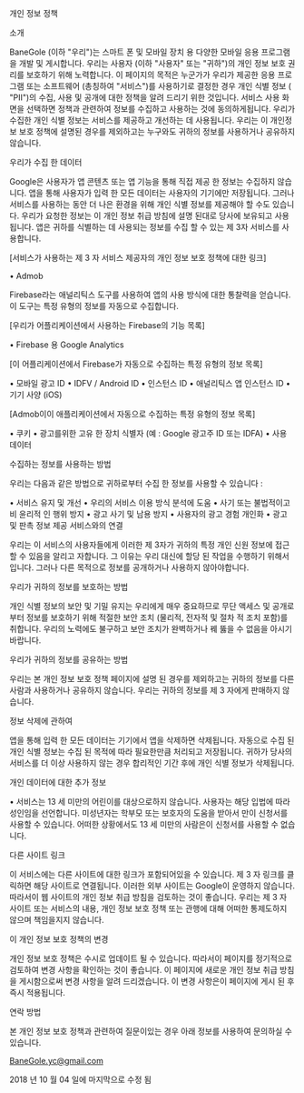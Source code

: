 개인 정보 정책

소개

BaneGole (이하 "우리")는 스마트 폰 및 모바일 장치 용 다양한 모바일 응용 프로그램을 개발 및 게시합니다. 우리는 사용자 (이하 "사용자" 또는 "귀하")의 개인 정보 보호 권리를 보호하기 위해 노력합니다. 이 페이지의 목적은 누군가가 우리가 제공한 응용 프로그램 또는 소프트웨어 (총칭하여 "서비스")를 사용하기로 결정한 경우 개인 식별 정보 ( "PII")의 수집, 사용 및 공개에 대한 정책을 알려 드리기 위한 것입니다. 서비스 사용 화면을 선택하면 정책과 관련하여 정보를 수집하고 사용하는 것에 동의하게됩니다. 우리가 수집한 개인 식별 정보는 서비스를 제공하고 개선하는 데 사용됩니다. 우리는 이 개인정보 보호 정책에 설명된 경우를 제외하고는 누구와도 귀하의 정보를 사용하거나 공유하지 않습니다.

우리가 수집 한 데이터

Google은 사용자가 앱 콘텐츠 또는 앱 기능을 통해 직접 제공 한 정보는 수집하지 않습니다. 앱을 통해 사용자가 입력 한 모든 데이터는 사용자의 기기에만 저장됩니다. 그러나 서비스를 사용하는 동안 더 나은 환경을 위해 개인 식별 정보를 제공해야 할 수도 있습니다. 우리가 요청한 정보는 이 개인 정보 취급 방침에 설명 된대로 당사에 보유되고 사용됩니다. 앱은 귀하를 식별하는 데 사용되는 정보를 수집 할 수 있는 제 3자 서비스를 사용합니다.

[서비스가 사용하는 제 3 자 서비스 제공자의 개인 정보 보호 정책에 대한 링크]

• Admob

Firebase라는 애널리틱스 도구를 사용하여 앱의 사용 방식에 대한 통찰력을 얻습니다. 이 도구는 특정 유형의 정보를 자동으로 수집합니다.

[우리가 어플리케이션에서 사용하는 Firebase의 기능 목록]

• Firebase 용 Google Analytics

[이 어플리케이션에서 Firebase가 자동으로 수집하는 특정 유형의 정보 목록]

• 모바일 광고 ID • IDFV / Android ID • 인스턴스 ID • 애널리틱스 앱 인스턴스 ID • 기기 사양 (iOS)

[Admob이이 애플리케이션에서 자동으로 수집하는 특정 유형의 정보 목록]

• 쿠키 • 광고를위한 고유 한 장치 식별자 (예 : Google 광고주 ID 또는 IDFA) • 사용 데이터

수집하는 정보를 사용하는 방법

우리는 다음과 같은 방법으로 귀하로부터 수집 한 정보를 사용할 수 있습니다 :

• 서비스 유지 및 개선 • 우리의 서비스 이용 방식 분석에 도움 • 사기 또는 불법적이고 비 윤리적 인 행위 방지 • 광고 사기 및 남용 방지 • 사용자의 광고 경험 개인화 • 광고 및 판촉 정보 제공 서비스와의 연결

우리는 이 서비스의 사용자들에게 이러한 제 3자가 귀하의 특정 개인 신원 정보에 접근 할 수 있음을 알리고 자합니다. 그 이유는 우리 대신에 할당 된 작업을 수행하기 위해서입니다. 그러나 다른 목적으로 정보를 공개하거나 사용하지 않아야합니다.

우리가 귀하의 정보를 보호하는 방법

개인 식별 정보의 보안 및 기밀 유지는 우리에게 매우 중요하므로 무단 액세스 및 공개로부터 정보를 보호하기 위해 적절한 보안 조치 (물리적, 전자적 및 절차 적 조치 포함)를 취합니다. 우리의 노력에도 불구하고 보안 조치가 완벽하거나 꿰 뚫을 수 없음을 아시기 바랍니다.

우리가 귀하의 정보를 공유하는 방법

우리는 본 개인 정보 보호 정책 페이지에 설명 된 경우를 제외하고는 귀하의 정보를 다른 사람과 사용하거나 공유하지 않습니다. 우리는 귀하의 정보를 제 3 자에게 판매하지 않습니다.

정보 삭제에 관하여

앱을 통해 입력 한 모든 데이터는 기기에서 앱을 삭제하면 삭제됩니다. 자동으로 수집 된 개인 식별 정보는 수집 된 목적에 따라 필요한만큼 처리되고 저장됩니다. 귀하가 당사의 서비스를 더 이상 사용하지 않는 경우 합리적인 기간 후에 개인 식별 정보가 삭제됩니다.

개인 데이터에 대한 추가 정보

• 서비스는 13 세 미만의 어린이를 대상으로하지 않습니다. 사용자는 해당 입법에 따라 성인임을 선언합니다. 미성년자는 학부모 또는 보호자의 도움을 받아서 만이 신청서를 사용할 수 있습니다. 어떠한 상황에서도 13 세 미만의 사람은이 신청서를 사용할 수 없습니다.

다른 사이트 링크

이 서비스에는 다른 사이트에 대한 링크가 포함되어있을 수 있습니다. 제 3 자 링크를 클릭하면 해당 사이트로 연결됩니다. 이러한 외부 사이트는 Google이 운영하지 않습니다. 따라서이 웹 사이트의 개인 정보 취급 방침을 검토하는 것이 좋습니다. 우리는 제 3 자 사이트 또는 서비스의 내용, 개인 정보 보호 정책 또는 관행에 대해 어떠한 통제도하지 않으며 책임을지지 않습니다.

이 개인 정보 보호 정책의 변경

개인 정보 보호 정책은 수시로 업데이트 될 수 있습니다. 따라서이 페이지를 정기적으로 검토하여 변경 사항을 확인하는 것이 좋습니다. 이 페이지에 새로운 개인 정보 취급 방침을 게시함으로써 변경 사항을 알려 드리겠습니다. 이 변경 사항은이 페이지에 게시 된 후 즉시 적용됩니다.

연락 방법

본 개인 정보 보호 정책과 관련하여 질문이있는 경우 아래 정보를 사용하여 문의하실 수 있습니다.

BaneGole.yc@gmail.com


2018 년 10 월 04 일에 마지막으로 수정 됨
